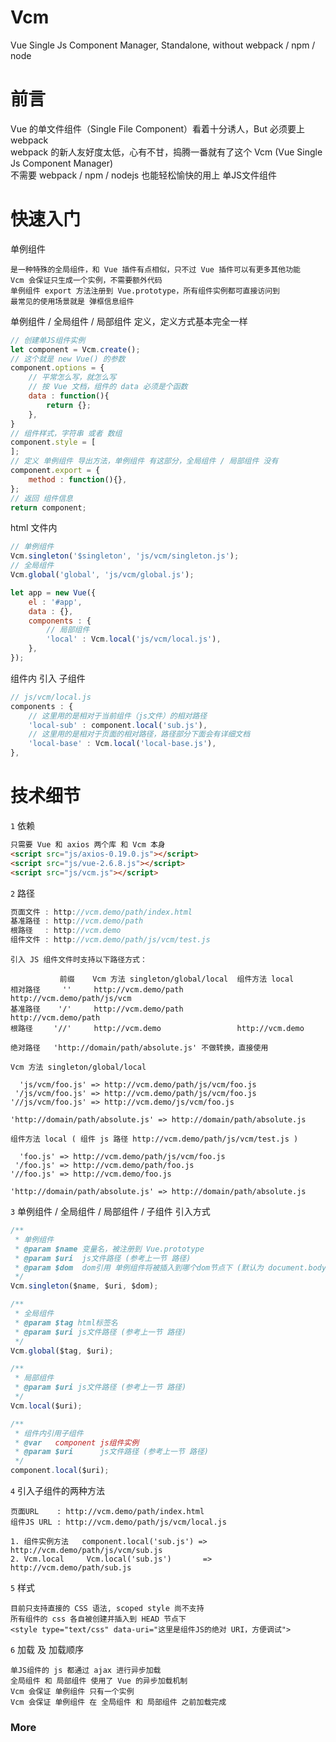 # Vcm
Vue Single Js Component Manager, Standalone, without webpack / npm / node

# 前言
Vue 的单文件组件（Single File Component）看着十分诱人，But 必须要上 webpack  
webpack 的新人友好度太低，心有不甘，捣腾一番就有了这个 Vcm (Vue Single Js Component Manager)  
不需要 webpack / npm / nodejs 也能轻松愉快的用上 单JS文件组件  

# 快速入门

单例组件
```
是一种特殊的全局组件，和 Vue 插件有点相似，只不过 Vue 插件可以有更多其他功能  
Vcm 会保证只生成一个实例，不需要额外代码  
单例组件 export 方法注册到 Vue.prototype，所有组件实例都可直接访问到  
最常见的使用场景就是 弹框信息组件
```

单例组件 / 全局组件 / 局部组件 定义，定义方式基本完全一样
```js
// 创建单JS组件实例
let component = Vcm.create();
// 这个就是 new Vue() 的参数
component.options = {
    // 平常怎么写，就怎么写
    // 按 Vue 文档，组件的 data 必须是个函数
    data : function(){
        return {};
    },
}
// 组件样式，字符串 或者 数组
component.style = [
];
// 定义 单例组件 导出方法，单例组件 有这部分，全局组件 / 局部组件 没有
component.export = {
    method : function(){},
};
// 返回 组件信息
return component;
```
html 文件内
```js
// 单例组件
Vcm.singleton('$singleton', 'js/vcm/singleton.js');
// 全局组件
Vcm.global('global', 'js/vcm/global.js');

let app = new Vue({
    el : '#app',
    data : {},
    components : {
        // 局部组件
        'local' : Vcm.local('js/vcm/local.js'),
    },
});
```
组件内 引入 子组件
```js
// js/vcm/local.js
components : {
    // 这里用的是相对于当前组件（js文件）的相对路径
    'local-sub' : component.local('sub.js'),
    // 这里用的是相对于页面的相对路径，路径部分下面会有详细文档
    'local-base' : Vcm.local('local-base.js'),
},
```

# 技术细节

`1` 依赖
``` html
只需要 Vue 和 axios 两个库 和 Vcm 本身  
<script src="js/axios-0.19.0.js"></script>  
<script src="js/vue-2.6.8.js"></script>  
<script src="js/vcm.js"></script>
```
`2` 路径
```js
页面文件 : http://vcm.demo/path/index.html 
基准路径 : http://vcm.demo/path  
根路径　 : http://vcm.demo  
组件文件 : http://vcm.demo/path/js/vcm/test.js  
```
```
引入 JS 组件文件时支持以下路径方式：

           前缀    Vcm 方法 singleton/global/local  组件方法 local
相对路径     ''     http://vcm.demo/path            http://vcm.demo/path/js/vcm
基准路径    '/'     http://vcm.demo/path            http://vcm.demo/path
根路径　   '//'     http://vcm.demo                 http://vcm.demo

绝对路径   'http://domain/path/absolute.js' 不做转换，直接使用
```
```
Vcm 方法 singleton/global/local

  'js/vcm/foo.js' => http://vcm.demo/path/js/vcm/foo.js
 '/js/vcm/foo.js' => http://vcm.demo/path/js/vcm/foo.js
'//js/vcm/foo.js' => http://vcm.demo/js/vcm/foo.js

'http://domain/path/absolute.js' => http://domain/path/absolute.js
```
```
组件方法 local ( 组件 js 路径 http://vcm.demo/path/js/vcm/test.js )

  'foo.js' => http://vcm.demo/path/js/vcm/foo.js
 '/foo.js' => http://vcm.demo/path/foo.js
'//foo.js' => http://vcm.demo/foo.js

'http://domain/path/absolute.js' => http://domain/path/absolute.js
```

`3` 单例组件 / 全局组件 / 局部组件 / 子组件 引入方式
```js
/**  
 * 单例组件  
 * @param $name 变量名，被注册到 Vue.prototype  
 * @param $uri  js文件路径 (参考上一节 路径)  
 * @param $dom  dom引用 单例组件将被插入到哪个dom节点下 (默认为 document.body)  
 */  
Vcm.singleton($name, $uri, $dom);
```
```js
/**  
 * 全局组件  
 * @param $tag html标签名  
 * @param $uri js文件路径 (参考上一节 路径)  
 */  
Vcm.global($tag, $uri);
```
```js
/**  
 * 局部组件  
 * @param $uri js文件路径 (参考上一节 路径)  
 */  
Vcm.local($uri);
```
```js
/**  
 * 组件内引用子组件  
 * @var   component js组件实例  
 * @param $uri      js文件路径 (参考上一节 路径)  
 */ 
component.local($uri);
```

`4` 引入子组件的两种方法

    页面URL    : http://vcm.demo/path/index.html  
    组件JS URL : http://vcm.demo/path/js/vcm/local.js

    1. 组件实例方法   component.local('sub.js') => http://vcm.demo/path/js/vcm/sub.js 
    2. Vcm.local     Vcm.local('sub.js')       => http://vcm.demo/path/sub.js

`5` 样式

    目前只支持直接的 CSS 语法, scoped style 尚不支持 
    所有组件的 css 各自被创建并插入到 HEAD 节点下  
    <style type="text/css" data-uri="这里是组件JS的绝对 URI，方便调试">  

`6` 加载 及 加载顺序

    单JS组件的 js 都通过 ajax 进行异步加载  
    全局组件 和 局部组件 使用了 Vue 的异步加载机制  
    Vcm 会保证 单例组件 只有一个实例  
    Vcm 会保证 单例组件 在 全局组件 和 局部组件 之前加载完成  

### More ###
